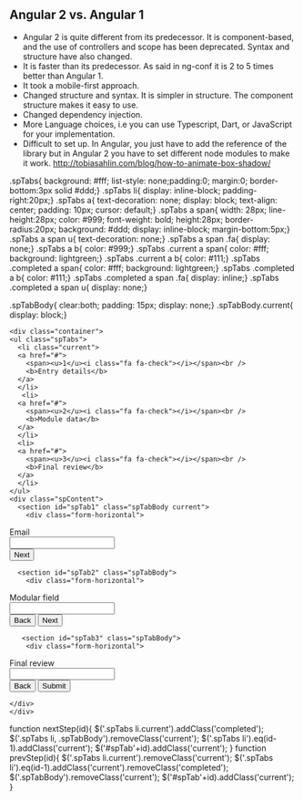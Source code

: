 Angular 2 vs. Angular 1
------------------------
* Angular 2 is quite different from its predecessor. It is component-based, and the use of controllers and scope has been deprecated. Syntax and structure have also changed.
* It is faster than its predecessor. As said in ng-conf it is 2 to 5 times better than Angular 1.
* It took a mobile-first approach.
* Changed structure and syntax. It is simpler in structure. The component structure makes it easy to use.
* Changed dependency injection.
* More Language choices, i.e you can use Typescript, Dart, or JavaScript for your implementation.
* Difficult to set up. In Angular, you just have to add the reference of the library but in Angular 2 you have to set different node modules to make it work.
http://tobiasahlin.com/blog/how-to-animate-box-shadow/

.spTabs{ background: #fff; list-style: none;padding:0; margin:0; border-bottom:3px solid #ddd;}
.spTabs li{ display: inline-block; padding-right:20px;}
.spTabs a{ text-decoration: none; display: block; text-align: center; padding: 10px; cursor: default;}
.spTabs a span{ width: 28px; line-height:28px; color: #999; font-weight: bold; height:28px; border-radius:20px; background: #ddd; display: inline-block; margin-bottom:5px;}
.spTabs a span u{ text-decoration: none;}
.spTabs a span .fa{ display: none;}
.spTabs a b{ color: #999;}
.spTabs .current a span{ color: #fff; background: lightgreen;}
.spTabs .current a b{ color: #111;}
.spTabs .completed a span{ color: #fff; background: lightgreen;}
.spTabs .completed a b{ color: #111;}
.spTabs .completed a span .fa{ display: inline;}
.spTabs .completed a span u{ display: none;}

.spTabBody{ clear:both; padding: 15px; display: none;}
.spTabBody.current{ display: block;}

<!Doctype html>

    
    <div class="container">
    <ul class="spTabs">
      <li class="current">
      <a href="#">
        <span><u>1</u><i class="fa fa-check"></i></span><br />
        <b>Entry details</b>
      </a>
      </li>
       <li>
      <a href="#">
        <span><u>2</u><i class="fa fa-check"></i></span><br />
        <b>Module data</b>
      </a>
      </li>
      <li>
      <a href="#">
        <span><u>3</u><i class="fa fa-check"></i></span><br />
        <b>Final review</b>
      </a>
      </li>
    </ul>
    <div class="spContent">
      <section id="spTab1" class="spTabBody current">
        <div class="form-horizontal">
  <div class="form-group">
    <label class="col-sm-2 control-label">Email</label>
    <div class="col-sm-10">
      <input type="email" class="form-control" id="">
    </div>
  </div>
  <div class="form-group">
    <div class="col-sm-offset-2 col-sm-10">
      <button type="submit" class="btn btn-warning" onClick="nextStep(2)">Next</button>
    </div>
  </div>
  </div>  
      </section>
      
      <section id="spTab2" class="spTabBody">
        <div class="form-horizontal">
  <div class="form-group">
    <label class="col-sm-2 control-label">Modular field</label>
    <div class="col-sm-10">
      <input type="email" class="form-control" id="">
    </div>
  </div>
  <div class="form-group">
    <div class="col-sm-offset-2 col-sm-10">
     <button type="button" class="btn btn-info" onClick="prevStep(1)">Back</button>
      <button type="button" class="btn btn-warning" onClick="nextStep(3)">Next</button>
    </div>
  </div>
  </div>  
      </section>
      
       <section id="spTab3" class="spTabBody">
        <div class="form-horizontal">
  <div class="form-group">
    <label class="col-sm-2 control-label">Final review</label>
    <div class="col-sm-10">
      <input type="email" class="form-control" id="">
    </div>
  </div>
  <div class="form-group">
    <div class="col-sm-offset-2 col-sm-10">
     <button type="button" class="btn btn-info" onClick="prevStep(2)">Back</button>
      <button type="button" class="btn btn-warning" onClick="">Submit</button>
    </div>
  </div>
  </div>  
      </section>
      
    </div>
    </div>

function nextStep(id){
	 $('.spTabs li.current').addClass('completed');
	 $('.spTabs li, .spTabBody').removeClass('current'); 
  $('.spTabs li').eq(id-1).addClass('current');
  $('#spTab'+id).addClass('current');
}
function prevStep(id){
	$('.spTabs li.current').removeClass('current');
  $('.spTabs li').eq(id-1).addClass('current').removeClass('completed');
  $('.spTabBody').removeClass('current'); 
  $('#spTab'+id).addClass('current');
}
